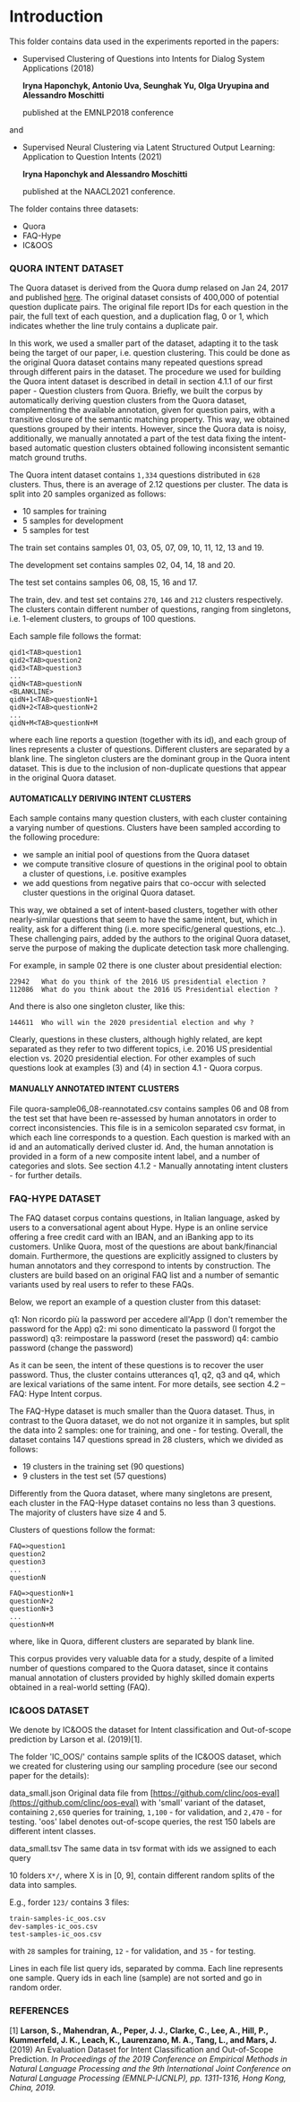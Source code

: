# Introduction

This folder contains data used in the experiments reported in the papers:

* Supervised Clustering of Questions into Intents for Dialog System Applications (2018)

	**Iryna Haponchyk, Antonio Uva, Seunghak Yu, Olga Uryupina and Alessandro Moschitti**
	
	published at the EMNLP2018 conference

and

* Supervised Neural Clustering via Latent Structured Output Learning: Application to Question Intents (2021)

	**Iryna Haponchyk and Alessandro Moschitti**
	
	published at the NAACL2021 conference.

The folder contains three datasets:

- Quora
- FAQ-Hype
- IC&OOS


### QUORA INTENT DATASET

The Quora dataset is derived from the Quora dump relased on Jan 24, 2017 and published [here](https://data.quora.com/First-Quora-Dataset-Release-Question-Pairs). The original dataset consists of 400,000 of potential question duplicate pairs. The original file report IDs for each question in the pair, the full text of each question, and a duplication flag, 0 or 1, which indicates whether the line truly contains a duplicate pair.

In this work, we used a smaller part of the dataset, adapting it to the task being the target of our paper, i.e. question clustering. This could be done as the original Quora dataset contains many repeated questions spread through different pairs in the dataset. The procedure we used for building the Quora intent dataset is described in detail in section 4.1.1 of our first paper - Question clusters from Quora. Briefly, we built the corpus by automatically deriving question clusters from the Quora dataset, complementing the available annotation, given for question pairs, with a transitive closure of the semantic matching property. This way, we obtained questions grouped by their intents.
However, since the Quora data is noisy, additionally, we manually annotated a part of the test data fixing the intent-based automatic question clusters obtained following inconsistent semantic match ground truths. 

The Quora intent dataset contains `1,334` questions distributed in  `628` clusters. Thus, there is an average of 2.12 questions per cluster. The data is split into 20 samples organized as follows:

 - 10 samples for training
 -  5 samples for development 
 -  5 samples for test

The train set contains samples 01, 03, 05, 07, 09, 10, 11, 12, 13 and 19.

The development set contains samples 02, 04, 14, 18 and 20.

The test set contains samples 06, 08, 15, 16 and 17.

The train, dev. and test set contains `270`, `146` and `212` clusters respectively. The clusters contain different number of questions, ranging from singletons, i.e. 1-element clusters, to groups of 100 questions.

Each sample file follows the format:

	qid1<TAB>question1
	qid2<TAB>question2
	qid3<TAB>question3
	...
	qidN<TAB>questionN
	<BLANKLINE>
	qidN+1<TAB>questionN+1
	qidN+2<TAB>questionN+2
	...
	qidN+M<TAB>questionN+M

where each line reports a question (together with its id), and each group of lines represents a cluster of questions. Different clusters are separated by a blank line. 
The singleton clusters are the dominant group in the Quora intent dataset. This is due to the inclusion of non-duplicate questions that appear in the original Quora dataset.
	
#### AUTOMATICALLY DERIVING INTENT CLUSTERS

Each sample contains many question clusters, with each cluster containing a varying number of questions. 
Clusters have been sampled according to the following procedure:
 - we sample an initial pool of questions from the Quora dataset
 - we compute transitive closure of questions in the original pool to obtain a cluster of questions, i.e. positive examples
 - we add questions from negative pairs that co-occur with selected cluster questions in the original Quora dataset.

This way, we obtained a set of intent-based clusters, together with other nearly-similar questions that seem to have the same intent, but, which in reality, ask for a different thing (i.e. more specific/general questions, etc..). These challenging pairs, added by the authors to the original Quora dataset, serve the purpose of making the duplicate detection task more challenging. 

For example, in sample 02 there is one cluster about presidential election:

    22942   What do you think of the 2016 US presidential election ?
    112086  What do you think about the 2016 US Presidential election ?

And there is also one singleton cluster, like this:

    144611  Who will win the 2020 presidential election and why ?

Clearly, questions in these clusters, although highly related, are kept separated as they refer to two different topics, i.e. 2016 US presidential election vs. 2020 presidential election. For other examples of such questions look at examples (3) and (4) in section 4.1 - Quora corpus.

#### MANUALLY ANNOTATED INTENT CLUSTERS

File quora-sample06_08-reannotated.csv contains samples 06 and 08 from the test set that have been re-assessed by human annotators in order to correct inconsistencies.
This file is in a semicolon separated csv format, in which each line corresponds to a question. Each question is marked with an id and an automatically derived cluster id. And, the human annotation is provided in a form of a new composite intent label, and a number of categories and slots.
See section 4.1.2 - Manually annotating intent clusters - for further details.


### FAQ-HYPE DATASET

The FAQ dataset corpus contains questions, in Italian language, asked by users to a conversational agent about Hype. Hype is an online service offering a free credit card with an IBAN, and an iBanking app to its customers. Unlike Quora, most of the questions are about bank/financial domain. Furthermore, the questions are explicitly assigned to clusters by human annotators and they correspond to intents by construction. The clusters are build based on an original FAQ list and a number of semantic variants used by real users to refer to these FAQs.

Below, we report an example of a question cluster from this dataset:

q1: Non ricordo più la password per accedere all'App (I don't remember the password for the App)
q2: mi sono dimenticato la password (I forgot the password)
q3: reimpostare la password (reset the password)
q4: cambio password (change the password)

As it can be seen, the intent of these questions is to recover the user password. Thus, the cluster contains utterances q1, q2, q3 and q4, which are lexical variations of the same intent. For more details, see section 4.2 – FAQ: Hype Intent corpus.

The FAQ-Hype dataset is much smaller than the Quora dataset. Thus, in contrast to the Quora dataset, we do not not organize it in samples, but split the data into 2 samples: one for training, and one - for testing. 
Overall, the dataset contains 147 questions spread in 28 clusters, which we divided as follows:

 - 19 clusters in the training set (90 questions)
 -  9 clusters in the test set (57 questions)

Differently from the Quora dataset, where many singletons are present, each cluster in the FAQ-Hype dataset contains no less than 3 questions. The majority of clusters have size 4 and 5.

Clusters of questions follow the format:

	FAQ=>question1
	question2
	question3
	...
	questionN

	FAQ=>questionN+1
	questionN+2
	questionN+3
	...
	questionN+M

where, like in Quora, different clusters are separated by blank line.

This corpus provides very valuable data for a study, despite of a limited number of questions compared to the Quora dataset, since it contains manual annotation of clusters provided by highly skilled domain experts obtained in a real-world setting (FAQ).


### IC&OOS DATASET

We denote by IC&OOS the dataset for Intent classification and Out-of-scope prediction by Larson et al. (2019)[1].

The folder 'IC_OOS/' contains sample splits of the IC&OOS dataset, which we created for clustering using our sampling procedure (see our second paper for the details):

data_small.json    Original data file from [https://github.com/clinc/oos-eval](https://github.com/clinc/oos-eval) with 'small' variant of the dataset, containing `2,650` queries for training, `1,100` - for validation, and `2,470` - for testing. 'oos' label denotes out-of-scope queries, the rest 150 labels are different intent classes.

data_small.tsv     The same data in tsv format with ids we assigned to each query

10 folders `X*/`, where X is in [0, 9], contain different random splits of the data into samples.

E.g., forder `123/` contains 3 files:

	train-samples-ic_oos.csv
	dev-samples-ic_oos.csv
	test-samples-ic_oos.csv

with `28` samples for training, `12` - for validation, and `35` - for testing.

Lines in each file list query ids, separated by comma. Each line represents one sample. Query ids in each line (sample) are not sorted and go in random order.


### REFERENCES

[1] **Larson, S., Mahendran, A., Peper, J. J., Clarke, C., Lee, A., Hill, P., Kummerfeld, J. K., Leach, K., Laurenzano, M. A., Tang, L., and Mars, J.** (2019) An Evaluation Dataset for Intent Classification and Out-of-Scope Prediction. *In Proceedings of the 2019 Conference on Empirical Methods in Natural Language Processing and the 9th International Joint Conference on Natural Language Processing (EMNLP-IJCNLP), pp. 1311-1316, Hong Kong, China, 2019.*

